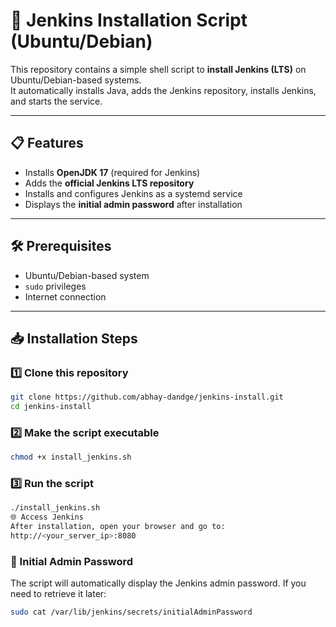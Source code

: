 # 🚀 Jenkins Installation Script (Ubuntu/Debian)

This repository contains a simple shell script to **install Jenkins (LTS)** on Ubuntu/Debian-based systems.  
It automatically installs Java, adds the Jenkins repository, installs Jenkins, and starts the service.

---

## 📋 Features
- Installs **OpenJDK 17** (required for Jenkins)
- Adds the **official Jenkins LTS repository**
- Installs and configures Jenkins as a systemd service
- Displays the **initial admin password** after installation

---

## 🛠️ Prerequisites
- Ubuntu/Debian-based system
- `sudo` privileges
- Internet connection

---

## 📥 Installation Steps

### 1️⃣ Clone this repository
```bash
git clone https://github.com/abhay-dandge/jenkins-install.git
cd jenkins-install
```

### 2️⃣ Make the script executable
```bash
chmod +x install_jenkins.sh
```
### 3️⃣ Run the script
```bash
./install_jenkins.sh
🌐 Access Jenkins
After installation, open your browser and go to:
http://<your_server_ip>:8080
```
### 🔑 Initial Admin Password
The script will automatically display the Jenkins admin password.
If you need to retrieve it later:

```bash
sudo cat /var/lib/jenkins/secrets/initialAdminPassword
```
